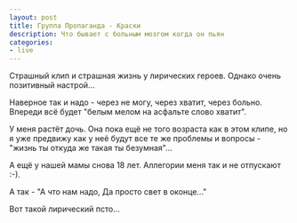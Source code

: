 ```yaml
---
layout: post
title: Группа Пропаганда - Краски
description: Что бывает с больным мозгом когда он пьян
categories:
- live
---
```

Страшный клип и страшная жизнь у лирических героев. Однако очень позитивный настрой...

Наверное так и надо - через не могу, через хватит, через больно. Впереди всё будет "белым мелом на асфальте слово хватит".

У меня растёт дочь. Она пока ещё не того возраста как в этом клипе, но я уже предвижу как у неё будут все те же проблемы и вопросы - "жизнь ты откуда же такая ты безумная"...

А ещё у нашей мамы снова 18 лет. Аллегории меня так и не отпускают :-).

А так - "А что нам надо, Да просто свет в оконце..."

Вот такой лирический псто...
